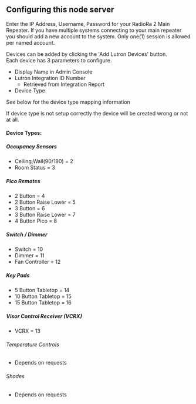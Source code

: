 ## Configuring this node server

Enter the IP Address, Username, Password for your RadioRa 2 Main Repeater.  If
you have multiple systems connecting to your main repeater you should add a new
account to the system.  Only one(1) session is allowed per named account.

Devices can be added by clicking the 'Add Lutron Devices' button.  
Each device has 3 parameters to configure.
- Display Name in Admin Console
- Lutron Integration ID Number
    - Retrieved from Integration Report
- Device Type  

See below for the device type mapping information

If device type is not setup correctly the device will be created wrong or not at all.

#### Device Types:

##### Occupancy Sensors
- Ceiling,Wall(90/180)  = 2
- Room Status           = 3

##### Pico Remotes
- 2 Button              = 4
- 2 Button Raise Lower  = 5
- 3 Button              = 6
- 3 Button Raise Lower  = 7
- 4 Button Pico         = 8

##### Switch / Dimmer
- Switch                = 10
- Dimmer                = 11
- Fan Controller        = 12

##### Key Pads
- 5 Button Tabletop     = 14
- 10 Button Tabletop    = 15
- 15 Button Tabletop    = 16

##### Visor Control Receiver (VCRX)
- VCRX                  = 13

###### Temperature Controls
- Depends on requests

###### Shades
- Depends on requests